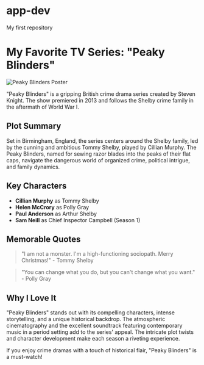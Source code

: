 # app-dev
My first repository
# My Favorite TV Series: "Peaky Blinders"

![Peaky Blinders Poster](link-to-poster-image.jpg)

"Peaky Blinders" is a gripping British crime drama series created by Steven Knight. The show premiered in 2013 and follows the Shelby crime family in the aftermath of World War I.

## Plot Summary

Set in Birmingham, England, the series centers around the Shelby family, led by the cunning and ambitious Tommy Shelby, played by Cillian Murphy. The Peaky Blinders, named for sewing razor blades into the peaks of their flat caps, navigate the dangerous world of organized crime, political intrigue, and family dynamics.

## Key Characters

- **Cillian Murphy** as Tommy Shelby
- **Helen McCrory** as Polly Gray
- **Paul Anderson** as Arthur Shelby
- **Sam Neill** as Chief Inspector Campbell (Season 1)

## Memorable Quotes

> "I am not a monster. I'm a high-functioning sociopath. Merry Christmas!" - Tommy Shelby

> "You can change what you do, but you can't change what you want." - Polly Gray

## Why I Love It

"Peaky Blinders" stands out with its compelling characters, intense storytelling, and a unique historical backdrop. The atmospheric cinematography and the excellent soundtrack featuring contemporary music in a period setting add to the series' appeal. The intricate plot twists and character development make each season a riveting experience.

If you enjoy crime dramas with a touch of historical flair, "Peaky Blinders" is a must-watch!


